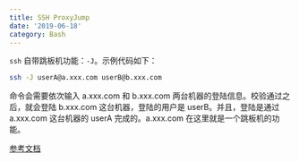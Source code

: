 ```yaml
---
title: SSH ProxyJump
date: '2019-06-18'
category: Bash
---
```


`ssh` 自带跳板机功能：`-J`。示例代码如下：

```bash
ssh -J userA@a.xxx.com userB@b.xxx.com
```

命令会需要依次输入 a.xxx.com 和 b.xxx.com 两台机器的登陆信息。校验通过之后，就会登陆 b.xxx.com 这台机器，登陆的用户是 userB。并且，登陆是通过 a.xxx.com 这台机器的 userA 完成的。a.xxx.com 在这里就是一个跳板机的功能。

[参考文档](https://github.com/hardenedlinux/Debian-GNU-Linux-Profiles/blob/master/docs/ssh_and_cluster/powerful-ssh-options-you-dont-know.md)
